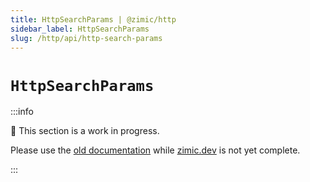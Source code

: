 ```yaml
---
title: HttpSearchParams | @zimic/http
sidebar_label: HttpSearchParams
slug: /http/api/http-search-params
---
```


# `HttpSearchParams`

:::info

🚧 This section is a work in progress.

Please use the [old documentation](https://github.com/zimicjs/zimic/wiki) while [zimic.dev](https://zimic.dev) is not
yet complete.

:::
